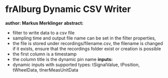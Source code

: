 # frAIburg Dynamic CSV Writer

**author: Markus Merklinger**
**abstract:**
- filter to write data to a csv file
- sampling time and output file name can be set in the filter properties,
- the file is stored under recordings/filename.csv, the filename is changed
  if it exists, ensure that the recordings folder exist or creation is possible
- the first column is a timestamp
- the column title is the dynamic pin name
**inputs:**
- dynamic inputs with supported types: tSignalValue, tPosition, tWheelData,
  tInerMeasUnitData
